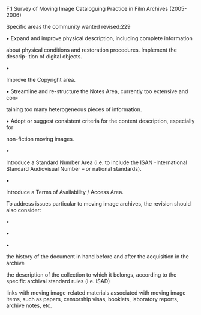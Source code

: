 F.1 Survey of Moving Image Cataloguing
Practice in Film Archives (2005-2006)

Specific areas the community wanted revised:229

•	 Expand and improve physical description, including complete information

about physical conditions and restoration procedures. Implement the descrip-
tion of digital objects.

•

Improve the Copyright area.

•	 Streamline and re-structure the Notes Area, currently too extensive and con-

taining too many heterogeneous pieces of information.

•	 Adopt or suggest consistent criteria for the content description, especially for

non-fiction moving images.

•

Introduce a Standard Number Area (i.e. to include the ISAN -International
Standard Audiovisual Number – or national standards).

•

Introduce a Terms of Availability / Access Area.

To address issues particular to moving image archives, the revision should also consider:

•

•

•

the history of the document in hand before and after the acquisition in the
archive

the description of the collection to which it belongs, according to the specific
archival standard rules (i.e. ISAD)

links with moving image-related materials associated with moving image
items, such as papers, censorship visas, booklets, laboratory reports, archive
notes, etc.

